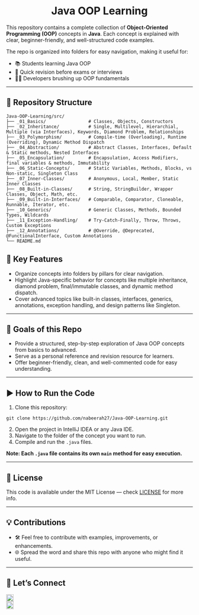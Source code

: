 <h1 align="center"> Java OOP Learning </h1>

This repository contains a complete collection of **Object-Oriented Programming (OOP)** concepts in **Java**.
Each concept is explained with clear, beginner-friendly, and well-structured code examples.

The repo is organized into folders for easy navigation, making it useful for:

- 📚 Students learning Java OOP
- 🔄 Quick revision before exams or interviews
- 👩‍💻 Developers brushing up OOP fundamentals

---

## 📂 Repository Structure

```
Java-OOP-Learning/src/
├── _01_Basics/                # Classes, Objects, Constructors
├── _02_Inheritance/           # Single, Multilevel, Hierarchial, Multiple (via Interfaces), Keywords, Diamond Problem, Relationships
├── _03_Polymorphism/          # Compile-time (Overloading), Runtime (Overriding), Dynamic Method Dispatch
├── _04_Abstraction/           # Abstract Classes, Interfaces, Default & Static methods, Nested Interfaces
├── _05_Encapsulation/         # Encapsulation, Access Modifiers, final variables & methods, Immutability
├── _06_Static-Concepts/       # Static Variables, Methods, Blocks, vs Non-static, Singleton Class
├── _07_Inner-Classes/         # Anonymous, Local, Member, Static Inner Classes
├── _08_Built-in-Classes/      # String, StringBuilder, Wrapper Classes, Object, Math, etc.
├── _09_Built-in-Interfaces/   # Comparable, Comparator, Cloneable, Runnable, Iterator, etc.
├── _10_Generics/              # Generic Classes, Methods, Bounded Types, Wildcards
├── _11_Exception-Handling/    # Try-Catch-Finally, Throw, Throws, Custom Exceptions
├── _12_Annotations/           # @Override, @Deprecated, @FunctionalInterface, Custom Annotations
└── README.md
```

## 🚀 Key Features

- Organize concepts into folders by pillars for clear navigation.
- Highlight Java-specific behavior for concepts like multiple inheritance, diamond problem, final/immutable classes, and dynamic method dispatch.
- Cover advanced topics like built-in classes, interfaces, generics, annotations, exception handling, and design patterns like Singleton.


---

## 🎯 Goals of this Repo

- Provide a structured, step-by-step exploration of Java OOP concepts from basics to advanced.
- Serve as a personal reference and revision resource for learners.
- Offer beginner-friendly, clean, and well-commented code for easy understanding.

---

## ▶️ How to Run the Code

1. Clone this repository:

```
git clone https://github.com/nabeerah27/Java-OOP-Learning.git
```

2. Open the project in IntelliJ IDEA or any Java IDE. 
3. Navigate to the folder of the concept you want to run.
4. Compile and run the `.java` files. 

**Note: Each `.java` file contains its own `main` method for easy execution.**

---

## 📝 License

This code is available under the MIT License — check [LICENSE](LICENSE) for more info.

---

## 💡 Contributions

- 🛠️ Feel free to contribute with examples, improvements, or enhancements.
- 🌐 Spread the word and share this repo with anyone who might find it useful.

---

## 🔗 Let’s Connect

<div>
  <a href="https://github.com/nabeerah27">
    <img src="https://img.shields.io/badge/GitHub-nabeerah27-black?logo=github&logoColor=white" alt="GitHub" height="20">
  </a>
</div>

<div>
  <a href="https://www.linkedin.com/in/nabeerah27">
    <img src="https://img.shields.io/badge/LinkedIn-nabeerah27-blue?logo=linkedin&logoColor=white" alt="LinkedIn" height="20">
  </a>
</div>


